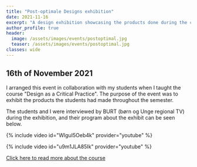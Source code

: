 ```yaml
---
title: "Post-optimale Designs exhibition"
date: 2021-11-16
excerpt: "A design exhibition showcasing the products done during the course Design as a Critical Practice during fall 2021"
author_profile: true
header:
  image: /assets/images/events/postoptimal.jpg
  teaser: /assets/images/events/postoptimal.jpg
classes: wide
---
```


## 16th of November 2021

I arranged this event in collaboration with my students when I taught the course "Design as a Critical Practice". The purpose of the event was to exhibit the products the students had made throughout the semester.

The students and I were interviewed by BURT (børn og Unge regional TV) during the exhibition, and their program about the exhibit can be seen below.

{% include video id="WlguI5Oeb4k" provider="youtube" %}

{% include video id="u9m1JLA85Ik" provider="youtube" %}

[Click here to read more about the course](#LINK)
